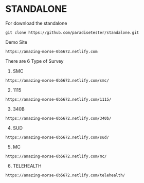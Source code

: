 # STANDALONE
For download the standalone


``````````
git clone https://github.com/paradisetester/standalone.git
``````````


Demo Site

`````
https://amazing-morse-0b5672.netlify.com
``````


There are 6 Type of Survey

1) SMC 

````````````
https://amazing-morse-0b5672.netlify.com/smc/
````````````

2) 1115

`````````````
https://amazing-morse-0b5672.netlify.com/1115/
`````````````

3) 340B

````````````````````
https://amazing-morse-0b5672.netlify.com/340b/
````````````````````

4) SUD 

`````````````
https://amazing-morse-0b5672.netlify.com/sud/
`````````````

5) MC

``````````````
https://amazing-morse-0b5672.netlify.com/mc/
``````````````

6) TELEHEALTH

```````````````
https://amazing-morse-0b5672.netlify.com/telehealth/
```````````````

